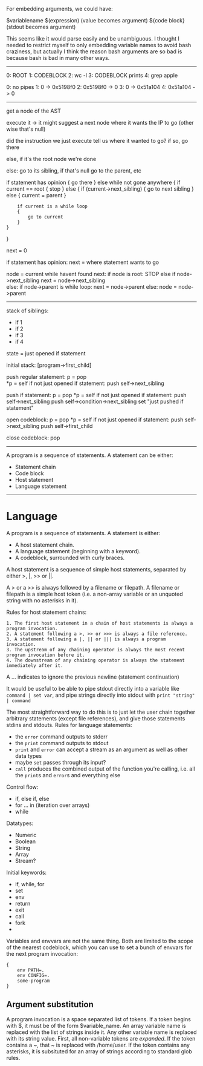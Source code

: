 For embedding arguments, we could have:

$variablename
$(expression) (value becomes argument)
${code block} (stdout becomes argument)

This seems like it would parse easily and be unambiguous. I thought I needed to restrict myself to only embedding variable names to avoid bash craziness, but actually I think the reason bash arguments are so bad is because bash is bad in many other ways.

---

0: ROOT
1: CODEBLOCK
2: wc -l
3: CODEBLOCK prints
4: grep apple

0: no pipes
1: 0 -> 0x5198f0
2: 0x5198f0 -> 0
3: 0 -> 0x51a104
4: 0x51a104 -> 0

---

get a node of the AST

execute it
   -> it might suggest a next node where it wants the IP to go (other wise that's null)

did the instruction we just execute tell us where it wanted to go? if so, go there

else, if it's the root node we're done

else:
    go to its sibling, if that's null go to the parent, etc

if statement has opinion
{
    go there
}
else while not gone anywhere
{
    if current == root
    {
        stop
    }
    else
    {
        if (current->next_sibling)
        {
            go to next sibling
        }
        else
        {
            current = parent
        }

        if current is a while loop
        {
            go to current
        }
    }
}

next = 0

if statement has opinion:
    next = where statement wants to go    

node = current
while havent found next:
    if node is root:
        STOP
    else if node->next_sibling
        next = node->next_sibling        
    else:
        if node->parent is while loop:
            next = node->parent
        else:
            node = node->parent

---

stack of siblings:
- if 1
- if 2
- if 3
- if 4

state = just opened if statement

initial stack: [program->first_child]

push regular statement:
  p = pop  
  *p = self
  if not just opened if statement:
    push self->next_sibling

push if statement:
  p = pop
  *p = self
  if not just opened if statement:
    push self->next_sibling
  push self->condition->next_sibling
  set "just pushed if statement"

open codeblock:
  p = pop
  *p = self
  if not just opened if statement:
    push self->next_sibling
  push self->first_child


close codeblock:
  pop

---

A program is a sequence of statements. A statement can be either:

- Statement chain
- Code block
- Host statement
- Language statement

---

# Language

A program is a sequence of statements. A statement is either:

- A host statement chain.
- A language statement (beginning with a keyword).
- A codeblock, surrounded with curly braces.

A host statement is a sequence of simple host statements, separated by either >, |, >> or ||.

A > or a >> is always followed by a filename or filepath. A filename or filepath is a simple host token (i.e. a non-array variable or an unquoted string with no asterisks in it).

Rules for host statement chains:

    1. The first host statement in a chain of host statements is always a program invocation.
    2. A statement following a >, >> or >>> is always a file reference.
    3. A statement following a |, || or ||| is always a program invocation.
    3. The upstream of any chaining operator is always the most recent program invocation before it.
    4. The downstream of any chaining operator is always the statement immediately after it.

A ... indicates to ignore the previous newline (statement continuation)

It would be useful to be able to pipe stdout directly into a variable like `command | set var`, and pipe strings directly into stdout with `print "string" | command`

The most straightforward way to do this is to just let the user chain together arbitrary statements (except file references), and give those statements stdins and stdouts. Rules for language statements:
- the `error` command outputs to stderr
- the `print` command outputs to stdout
- `print` and `error` can accept a stream as an argument as well as other data types
- maybe `set` passes through its input?
- `call` produces the combined output of the function you're calling, i.e. all the `print`s and `error`s and everything else

Control flow:

- if, else if, else
- for ... in (iteration over arrays)
- while

Datatypes:

- Numeric
- Boolean
- String
- Array
- Stream?

Initial keywords:

- if, while, for
- set
- env
- return
- exit
- call
- fork
- 

Variables and envvars are not the same thing. Both are limited to the scope of the nearest codeblock, which you can use to set a bunch of envvars for the next program invocation:

```
{
    env PATH=.
    env CONFIG=.
    some-program
}
```

## Argument substitution
A program invocation is a space separated list of tokens. If a token begins with $, it must be of the form $variable_name. An array variable name is replaced with the list of strings inside it. Any other variable name is replaced with its string value. First, all non-variable tokens are *expanded*. If the token contains a ~, that ~ is replaced with /home/user. If the token contains any asterisks, it is subsituted for an array of strings according to standard glob rules. 